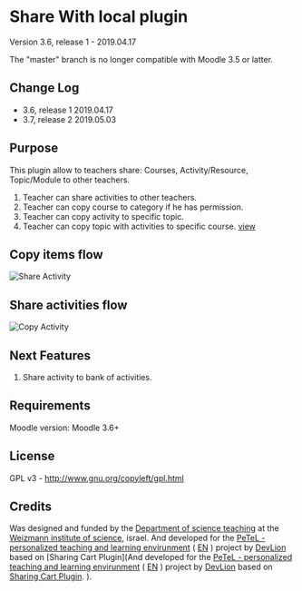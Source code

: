 Share With local plugin
============

Version 3.6, release 1 - 2019.04.17

The "master" branch is no longer compatible with Moodle 3.5 or latter.

Change Log
----------
* 3.6, release 1    2019.04.17
* 3.7, release 2    2019.05.03

Purpose
-------

This plugin allow to teachers share: Courses, Activity/Resource, Topic/Module to other teachers.
1. Teacher can share activities to other teachers.
2. Teacher can copy course to category if he has permission.
3. Teacher can copy activity to specific topic.
4. Teacher can copy topic with activities to specific course.
[view](https://blog.devlion.co/moodle-local-share-with/)

Copy items flow
-------
![Share Activity](https://blog.devlion.co/wp-content/uploads/Share_with_plugin_-_Google_Slides-1568x919.png) 

Share activities flow
-------
![Copy Activity](https://blog.devlion.co/wp-content/uploads/Sharewith-Plugin-1.jpg) 


Next Features
------------

1. Share activity to bank of activities.

Requirements
------------
Moodle version:  Moodle 3.6+

License
-------

GPL v3 - http://www.gnu.org/copyleft/gpl.html

Credits
-------

Was designed and funded by the [Department of science teaching](https://stwww1.weizmann.ac.il/en/) at the [Weizmann institute of science](http://www.weizmann.ac.il/pages/), israel.
And developed for the [PeTeL - personalized teaching and learning envirunment](https://stwww1.weizmann.ac.il/petel/) ( [EN](https://stwww1.weizmann.ac.il/en/?page_id=1246) ) project by [DevLion](https://blog.devlion.co/moodle-filter-team-work-tutorial/) based on [Sharing Cart Plugin](And developed for the [PeTeL - personalized teaching and learning envirunment](https://stwww1.weizmann.ac.il/petel/) ( [EN](https://stwww1.weizmann.ac.il/en/?page_id=1246) ) project by [DevLion](https://blog.devlion.co/moodle-filter-team-work-tutorial/) based on [Sharing Cart Plugin]().
).

